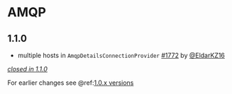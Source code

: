 # AMQP

## 1.1.0

- multiple hosts in `AmqpDetailsConnectionProvider` [#1772](https://github.com/akka/alpakka/issues/1772) by [@EldarKZ16](https://github.com/EldarKZ16)

[*closed in 1.1.0*](https://github.com/akka/alpakka/issues?q=is%3Aclosed+milestone%3A1.1.0+label%3Ap%3Aamqp)

For earlier changes see @ref:[1.0.x versions](../1.0.x/amqp.md)
